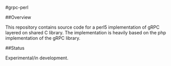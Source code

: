 #grpc-perl

##Overview

This repository contains source code for a perl5 implementation of gRPC layered
on shared C library. The implementation is heavily based on the php
implementation of the gRPC library.

##Status

Experimental/in development.
